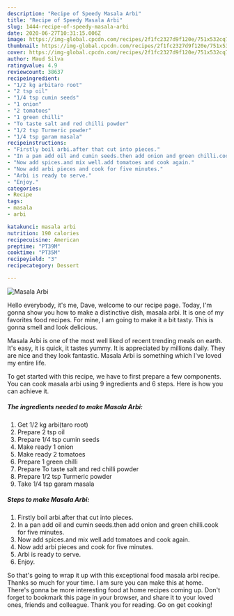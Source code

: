 ```yaml
---
description: "Recipe of Speedy Masala Arbi"
title: "Recipe of Speedy Masala Arbi"
slug: 1444-recipe-of-speedy-masala-arbi
date: 2020-06-27T10:31:15.006Z
image: https://img-global.cpcdn.com/recipes/2f1fc2327d9f120e/751x532cq70/masala-arbi-recipe-main-photo.jpg
thumbnail: https://img-global.cpcdn.com/recipes/2f1fc2327d9f120e/751x532cq70/masala-arbi-recipe-main-photo.jpg
cover: https://img-global.cpcdn.com/recipes/2f1fc2327d9f120e/751x532cq70/masala-arbi-recipe-main-photo.jpg
author: Maud Silva
ratingvalue: 4.9
reviewcount: 38637
recipeingredient:
- "1/2 kg arbitaro root"
- "2 tsp oil"
- "1/4 tsp cumin seeds"
- "1 onion"
- "2 tomatoes"
- "1 green chilli"
- "To taste salt and red chilli powder"
- "1/2 tsp Turmeric powder"
- "1/4 tsp garam masala"
recipeinstructions:
- "Firstly boil arbi.after that cut into pieces."
- "In a pan add oil and cumin seeds.then add onion and green chilli.cook for five minutes."
- "Now add spices.and mix well.add tomatoes and cook again."
- "Now add arbi pieces and cook for five minutes."
- "Arbi is ready to serve."
- "Enjoy."
categories:
- Recipe
tags:
- masala
- arbi

katakunci: masala arbi 
nutrition: 190 calories
recipecuisine: American
preptime: "PT39M"
cooktime: "PT35M"
recipeyield: "3"
recipecategory: Dessert

---
```



![Masala Arbi](https://img-global.cpcdn.com/recipes/2f1fc2327d9f120e/751x532cq70/masala-arbi-recipe-main-photo.jpg)

Hello everybody, it's me, Dave, welcome to our recipe page. Today, I'm gonna show you how to make a distinctive dish, masala arbi. It is one of my favorites food recipes. For mine, I am going to make it a bit tasty. This is gonna smell and look delicious.

Masala Arbi is one of the most well liked of recent trending meals on earth. It's easy, it is quick, it tastes yummy. It is appreciated by millions daily. They are nice and they look fantastic. Masala Arbi is something which I've loved my entire life.




To get started with this recipe, we have to first prepare a few components. You can cook masala arbi using 9 ingredients and 6 steps. Here is how you can achieve it.

<!--inarticleads1-->

##### The ingredients needed to make Masala Arbi:

1. Get 1/2 kg arbi(taro root)
1. Prepare 2 tsp oil
1. Prepare 1/4 tsp cumin seeds
1. Make ready 1 onion
1. Make ready 2 tomatoes
1. Prepare 1 green chilli
1. Prepare To taste salt and red chilli powder
1. Prepare 1/2 tsp Turmeric powder
1. Take 1/4 tsp garam masala




<!--inarticleads2-->

##### Steps to make Masala Arbi:

1. Firstly boil arbi.after that cut into pieces.
1. In a pan add oil and cumin seeds.then add onion and green chilli.cook for five minutes.
1. Now add spices.and mix well.add tomatoes and cook again.
1. Now add arbi pieces and cook for five minutes.
1. Arbi is ready to serve.
1. Enjoy.




So that's going to wrap it up with this exceptional food masala arbi recipe. Thanks so much for your time. I am sure you can make this at home. There's gonna be more interesting food at home recipes coming up. Don't forget to bookmark this page in your browser, and share it to your loved ones, friends and colleague. Thank you for reading. Go on get cooking!
